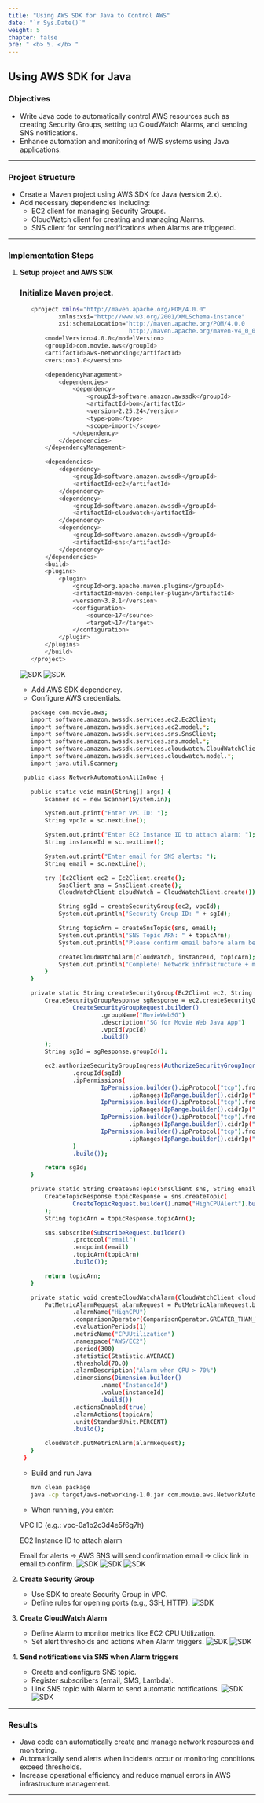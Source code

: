 ```yaml
---
title: "Using AWS SDK for Java to Control AWS"
date: "`r Sys.Date()`"
weight: 5
chapter: false
pre: " <b> 5. </b> "
---
```


##  Using AWS SDK for Java

### Objectives

- Write Java code to automatically control AWS resources such as creating Security Groups, setting up CloudWatch Alarms, and sending SNS notifications.  
- Enhance automation and monitoring of AWS systems using Java applications.

---

### Project Structure

- Create a Maven project using AWS SDK for Java (version 2.x).  
- Add necessary dependencies including:  
  - EC2 client for managing Security Groups.  
  - CloudWatch client for creating and managing Alarms.  
  - SNS client for sending notifications when Alarms are triggered.

---

### Implementation Steps

1. **Setup project and AWS SDK**  
   ### Initialize Maven project. 
   ```bash
      <project xmlns="http://maven.apache.org/POM/4.0.0" 
              xmlns:xsi="http://www.w3.org/2001/XMLSchema-instance"
              xsi:schemaLocation="http://maven.apache.org/POM/4.0.0 
                                  http://maven.apache.org/maven-v4_0_0.xsd">
          <modelVersion>4.0.0</modelVersion>
          <groupId>com.movie.aws</groupId>
          <artifactId>aws-networking</artifactId>
          <version>1.0</version>

          <dependencyManagement>
              <dependencies>
                  <dependency>
                      <groupId>software.amazon.awssdk</groupId>
                      <artifactId>bom</artifactId>
                      <version>2.25.24</version>
                      <type>pom</type>
                      <scope>import</scope>
                  </dependency>
              </dependencies>
          </dependencyManagement>

          <dependencies>
              <dependency>
                  <groupId>software.amazon.awssdk</groupId>
                  <artifactId>ec2</artifactId>
              </dependency>
              <dependency>
                  <groupId>software.amazon.awssdk</groupId>
                  <artifactId>cloudwatch</artifactId>
              </dependency>
              <dependency>
                  <groupId>software.amazon.awssdk</groupId>
                  <artifactId>sns</artifactId>
              </dependency>
          </dependencies>
          <build>
          <plugins>
              <plugin>
                  <groupId>org.apache.maven.plugins</groupId>
                  <artifactId>maven-compiler-plugin</artifactId>
                  <version>3.8.1</version>
                  <configuration>
                      <source>17</source>
                      <target>17</target>
                  </configuration>
              </plugin>
          </plugins>
          </build>
      </project>

     ``` 
   ![SDK](/images/5.sdk/5.1.png) 
   ![SDK](/images/5.sdk/5.2.png) 
   - Add AWS SDK dependency.  
   - Configure AWS credentials.
   ```bash
      package com.movie.aws;
      import software.amazon.awssdk.services.ec2.Ec2Client;
      import software.amazon.awssdk.services.ec2.model.*;
      import software.amazon.awssdk.services.sns.SnsClient;
      import software.amazon.awssdk.services.sns.model.*;
      import software.amazon.awssdk.services.cloudwatch.CloudWatchClient;
      import software.amazon.awssdk.services.cloudwatch.model.*;
      import java.util.Scanner;

    public class NetworkAutomationAllInOne {

      public static void main(String[] args) {
          Scanner sc = new Scanner(System.in);

          System.out.print("Enter VPC ID: ");
          String vpcId = sc.nextLine();

          System.out.print("Enter EC2 Instance ID to attach alarm: ");
          String instanceId = sc.nextLine();

          System.out.print("Enter email for SNS alerts: ");
          String email = sc.nextLine();

          try (Ec2Client ec2 = Ec2Client.create();
              SnsClient sns = SnsClient.create();
              CloudWatchClient cloudWatch = CloudWatchClient.create()) {

              String sgId = createSecurityGroup(ec2, vpcId);
              System.out.println("Security Group ID: " + sgId);

              String topicArn = createSnsTopic(sns, email);
              System.out.println("SNS Topic ARN: " + topicArn);
              System.out.println("Please confirm email before alarm becomes active.");

              createCloudWatchAlarm(cloudWatch, instanceId, topicArn);
              System.out.println("Complete! Network infrastructure + monitoring has been configured.");
          }
      }

      private static String createSecurityGroup(Ec2Client ec2, String vpcId) {
          CreateSecurityGroupResponse sgResponse = ec2.createSecurityGroup(
                  CreateSecurityGroupRequest.builder()
                          .groupName("MovieWebSG")
                          .description("SG for Movie Web Java App")
                          .vpcId(vpcId)
                          .build()
          );
          String sgId = sgResponse.groupId();

          ec2.authorizeSecurityGroupIngress(AuthorizeSecurityGroupIngressRequest.builder()
                  .groupId(sgId)
                  .ipPermissions(
                          IpPermission.builder().ipProtocol("tcp").fromPort(22).toPort(22)
                                  .ipRanges(IpRange.builder().cidrIp("0.0.0.0/0").build()).build(),
                          IpPermission.builder().ipProtocol("tcp").fromPort(80).toPort(80)
                                  .ipRanges(IpRange.builder().cidrIp("0.0.0.0/0").build()).build(),
                          IpPermission.builder().ipProtocol("tcp").fromPort(443).toPort(443)
                                  .ipRanges(IpRange.builder().cidrIp("0.0.0.0/0").build()).build(),
                          IpPermission.builder().ipProtocol("tcp").fromPort(3306).toPort(3306)
                                  .ipRanges(IpRange.builder().cidrIp("10.0.0.0/16").build()).build()
                  )
                  .build());

          return sgId;
      }

      private static String createSnsTopic(SnsClient sns, String email) {
          CreateTopicResponse topicResponse = sns.createTopic(
                  CreateTopicRequest.builder().name("HighCPUAlert").build()
          );
          String topicArn = topicResponse.topicArn();

          sns.subscribe(SubscribeRequest.builder()
                  .protocol("email")
                  .endpoint(email)
                  .topicArn(topicArn)
                  .build());

          return topicArn;
      }

      private static void createCloudWatchAlarm(CloudWatchClient cloudWatch, String instanceId, String topicArn) {
          PutMetricAlarmRequest alarmRequest = PutMetricAlarmRequest.builder()
                  .alarmName("HighCPU")
                  .comparisonOperator(ComparisonOperator.GREATER_THAN_THRESHOLD)
                  .evaluationPeriods(1)
                  .metricName("CPUUtilization")
                  .namespace("AWS/EC2")
                  .period(300)
                  .statistic(Statistic.AVERAGE)
                  .threshold(70.0)
                  .alarmDescription("Alarm when CPU > 70%")
                  .dimensions(Dimension.builder()
                          .name("InstanceId")
                          .value(instanceId)
                          .build())
                  .actionsEnabled(true)
                  .alarmActions(topicArn)
                  .unit(StandardUnit.PERCENT)
                  .build();

          cloudWatch.putMetricAlarm(alarmRequest);
      }
    }
   ```
   - Build and run Java
   ```bash
      mvn clean package
      java -cp target/aws-networking-1.0.jar com.movie.aws.NetworkAutomationAllInOne
   ```
   - When running, you enter:

    VPC ID (e.g.: vpc-0a1b2c3d4e5f6g7h)

    EC2 Instance ID to attach alarm  

    Email for alerts → AWS SNS will send confirmation email → click link in email to confirm.
    ![SDK](/images/5.sdk/5.3.png) 
    ![SDK](/images/5.sdk/5.4.png)
    ![SDK](/images/5.sdk/5.5.png)  
 
2. **Create Security Group**  
   - Use SDK to create Security Group in VPC.  
   - Define rules for opening ports (e.g., SSH, HTTP).
     ![SDK](/images/5.sdk/5.6.png) 

3. **Create CloudWatch Alarm**  
   - Define Alarm to monitor metrics like EC2 CPU Utilization.  
   - Set alert thresholds and actions when Alarm triggers.
  ![SDK](/images/5.sdk/5.7.png)
  ![SDK](/images/5.sdk/5.8.png)

4. **Send notifications via SNS when Alarm triggers**  
   - Create and configure SNS topic.  
   - Register subscribers (email, SMS, Lambda).  
   - Link SNS topic with Alarm to send automatic notifications.
  ![SDK](/images/5.sdk/5.9.png) 
  ![SDK](/images/5.sdk/5.10.png) 
---

### Results

- Java code can automatically create and manage network resources and monitoring.  
- Automatically send alerts when incidents occur or monitoring conditions exceed thresholds.  
- Increase operational efficiency and reduce manual errors in AWS infrastructure management.

---